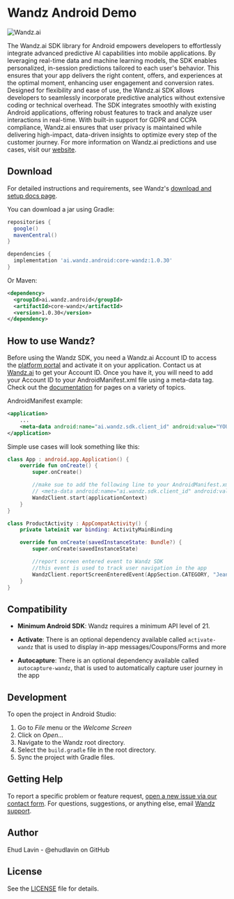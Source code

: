 Wandz Android Demo
==================

<img src="https://github.com/namogoo/wandz-android-sample/raw/main/ReadmeAssets/banner.png" alt="Wandz.ai"/>

The Wandz.ai SDK library for Android empowers developers to effortlessly integrate advanced predictive AI capabilities into mobile applications. By leveraging real-time data and machine learning models, the SDK enables personalized, in-session predictions tailored to each user's behavior. This ensures that your app delivers the right content, offers, and experiences at the optimal moment, enhancing user engagement and conversion rates.
Designed for flexibility and ease of use, the Wandz.ai SDK allows developers to seamlessly incorporate predictive analytics without extensive coding or technical overhead. The SDK integrates smoothly with existing Android applications, offering robust features to track and analyze user interactions in real-time. With built-in support for GDPR and CCPA compliance, Wandz.ai ensures that user privacy is maintained while delivering high-impact, data-driven insights to optimize every step of the customer journey.
For more information on Wandz.ai predictions and use cases, visit our [website][1].

Download
--------
For detailed instructions and requirements, see Wandz's [download and setup docs page][1].

You can download a jar using Gradle:

```gradle
repositories {
  google()
  mavenCentral()
}

dependencies {
  implementation 'ai.wandz.android:core-wandz:1.0.30'
}
```

Or Maven:

```xml
<dependency>
  <groupId>ai.wandz.android</groupId>
  <artifactId>core-wandz</artifactId>
  <version>1.0.30</version>
</dependency>
```

How to use Wandz?
-------------------
Before using the Wandz SDK, you need a Wandz.ai Account ID to access the [platform portal][2] and activate it on your application. Contact us at [Wandz.ai][3] to get your Account ID. Once you have it, you will need to add your Account ID to your AndroidManifest.xml file using a meta-data tag.
Check out the [documentation][4] for pages on a variety of topics.

AndroidManifest example:
```xml
<application>
    ...
    <meta-data android:name="ai.wandz.sdk.client_id" android:value="YOUR_CLIENT_ID" />
</application>
```

Simple use cases will look something like this:

```kotlin
class App : android.app.Application() {
    override fun onCreate() {
        super.onCreate()

        //make sue to add the following line to your AndroidManifest.xml
        // <meta-data android:name="ai.wandz.sdk.client_id" android:value="%KEY_VALUE%" />
        WandzClient.start(applicationContext)
    }
}

class ProductActivity : AppCompatActivity() {
    private lateinit var binding: ActivityMainBinding

    override fun onCreate(savedInstanceState: Bundle?) {
        super.onCreate(savedInstanceState)

        //report screen entered event to Wandz SDK
        //this event is used to track user navigation in the app
        WandzClient.reportScreenEnteredEvent(AppSection.CATEGORY, "Jeans", this)
    }
}
```

Compatibility
-------------

* **Minimum Android SDK**: Wandz requires a minimum API level of 21.

* **Activate**: There is an optional dependency available called `activate-wandz` that is used to display in-app messages/Coupons/Forms and more
* **Autocapture**: There is an optional dependency available called `autocapture-wandz`, that is used to automatically capture user journey in the app

Development
-----------
To open the project in Android Studio:

1. Go to *File* menu or the *Welcome Screen*
2. Click on *Open...*
3. Navigate to the Wandz root directory.
4. Select the `build.gradle` file in the root directory.
5. Sync the project with Gradle files.

Getting Help
------------
To report a specific problem or feature request, [open a new issue via our contact form][5]. For questions, suggestions, or
anything else, email [Wandz support][6].

Author
------
Ehud Lavin - @ehudlavin on GitHub

License
-------
See the [LICENSE][7] file for details.

[1]: https://wandz.ai
[2]: https://app.wandz.ai/login
[3]: https://wandz.ai/contact-us
[4]: https://wandz.ai/use-cases
[5]: https://wandz.ai/contact-us
[6]: mailto:support@wandz.ai
[7]: https://github.com/namogoo/wandz-android-sample/raw/main/LICENSE.pdf